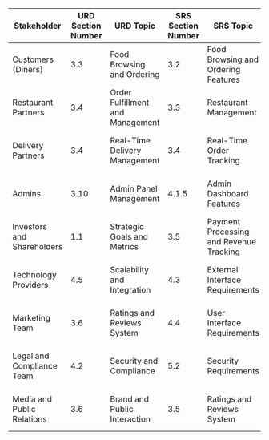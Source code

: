 | **Stakeholder**         | **URD Section Number** | **URD Topic**                     | **SRS Section Number** | **SRS Topic**                     | **Architecture Section**                | **Architecture Topic**                | **Design Sec Number** | **Design Topic**                     | **Test Sec Number** | **Test Topics**                     |
|--------------------------|------------------------|------------------------------------|------------------------|------------------------------------|------------------------------------------|----------------------------------------|------------------------|---------------------------------------|----------------------|--------------------------------------|
| Customers (Diners)      | 3.3                    | Food Browsing and Ordering         | 3.2                    | Food Browsing and Ordering Features | 1.2.1 Diner App Container Diagram      | Food Browsing and Ordering Features    | 4.1.1, 4.1.3          | User Interface, Service Layer Design  | 6.2                  | Customer Module Testing              |
| Restaurant Partners     | 3.4                    | Order Fulfillment and Management   | 3.3                    | Restaurant Management             | 1.2.2 Restaurant Owner App Diagram      | Menu and Order Management              | 4.1.2, 4.2.3          | Controller Layer, Order Management    | 6.3                  | Restaurant Module Testing            |
| Delivery Partners       | 3.4                    | Real-Time Delivery Management      | 3.4                    | Real-Time Order Tracking          | 1.2.3 Delivery Executive Diagram        | Real-Time Delivery Management          | 4.1.2, 4.2.1          | Controller Layer, API Gateway         | 6.4                  | Delivery Module Testing              |
| Admins                  | 3.10                   | Admin Panel Management             | 4.1.5                  | Admin Dashboard Features          | 1.2.4 Admin Container Diagram           | Platform Monitoring                    | 4.1.1, 4.2.5          | Admin UI, Notification Service Design | 6.5                  | Admin Module Testing                 |
| Investors and Shareholders | 1.1                 | Strategic Goals and Metrics        | 3.5                    | Payment Processing and Revenue Tracking | 1.1 System Context Diagram           | Financial Performance Dashboard         | 4.2.4, 6.1            | Payment Service, API Design           | 6.6                  | Financial Metrics Testing            |
| Technology Providers    | 4.5                    | Scalability and Integration        | 4.3                    | External Interface Requirements   | 1.3 Component Diagram                   | Scalability and Integration            | 4.2.1, 6.2            | API Gateway, External Interface Design | 6.7                 | Integration and Performance Testing  |
| Marketing Team          | 3.6                    | Ratings and Reviews System         | 4.4                    | User Interface Requirements       | 1.2.1 Diner App Container Diagram       | Ratings and Reviews System             | 4.1.1, 4.1.3          | UI Design, Service Layer Design       | 6.8                  | Ratings and Reviews Testing          |
| Legal and Compliance Team | 4.2                  | Security and Compliance            | 5.2                    | Security Requirements             | 1.3 Component Diagram                   | Security and Compliance                | 4.2.2, 4.2.5          | Authentication Service, Notification Service | 6.9           | Security Testing                     |
| Media and Public Relations | 3.6                 | Brand and Public Interaction       | 3.5                    | Ratings and Reviews System        | 1.2.1 Diner App Container Diagram       | Brand and Public Interaction           | 4.1.1, 4.1.3          | UI and Service Layer Design           | 6.10                 | Media Interaction Testing            |
